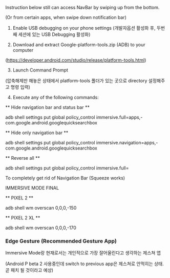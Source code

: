 Instruction below still can access NavBar by swiping up from the bottom.

(Or from certain apps, when swipe down notification bar)





1. Enable USB debugging on your phone settings (개발자옵션 활성화 후, 두번째 세션에 있는 USB Debugging 활성화)



2. Download and extract Google-platform-tools.zip (ADB) to your computer

(https://developer.android.com/studio/release/platform-tools.html)



3. Launch Command Prompt

(압축해제만 해놓은 상태에서 platform-tools 폴더가 있는 곳으로 directory 설정해주고 명령 입력)



4. Execute any of the following commands:

** Hide navigation bar and status bar **

adb shell settings put global policy_control immersive.full=apps,-com.google.android.googlequicksearchbox

** Hide only navigation bar **

adb shell settings put global policy_control immersive.navigation=apps,-com.google.android.googlequicksearchbox

** Reverse all **

adb shell settings put global policy_control immersive.full=









To completely get rid of Navigation Bar (Squeeze works)



IMMERSIVE MODE FINAL

** PIXEL 2 **

adb shell wm overscan 0,0,0,-150

** PIXEL 2  XL **

 adb shell wm overscan 0,0,0,-170





<h3>Edge Gesture (Recommended Gesture App)</h3>



Immersive Mode랑 현재로서는 개인적으로 가장 잘어울린다고 생각하는 제스쳐 앱

(Android P beta 2 사용중인데 switch to previous app은 제스쳐로 안먹히는 상태. 곧 패치 될 것이라고 예상)
